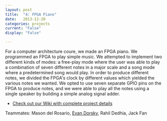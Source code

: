 ```yaml
---
layout: post
title:  "4: FPGA Piano"
date:   2013-12-20
categories: projects
current: "False"
display: "False"

---
```


For a computer architecture coure, we made an FPGA piano. We programmed an FPGA to play simple music. We attempted to implement two different kinds of modes: a free-play mode where the user was able to play a combination of seven different notes in a major scale and a song mode where a predetermined song would play. In order to produce different notes, we divided the FPGA's clock by different values which yielded the various notes we wanted. We opted to use seven separate GPIO pins on the FPGA to produce notes, and we were able to play all the notes using a single speaker by building a simple analog signal adder. 


* [Check out our Wiki with complete project details](http://wikis.olin.edu/ca/doku.php?id=projects:fpga_piano)


Teammates: Mason del Rosario, [Evan Dorsky](http://evandorsky.github.io), Rahil Dedhia, Jack Fan